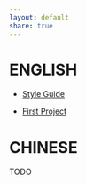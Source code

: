 ```yaml
---
layout: default
share: true
---
```


# ENGLISH

* [Style Guide](style_guide)

* [First Project](project_1_en)

# CHINESE

TODO
